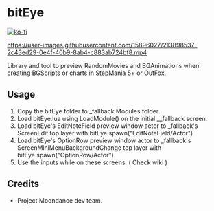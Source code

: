 # bitEye

[![ko-fi](https://ko-fi.com/img/githubbutton_sm.svg)](https://ko-fi.com/W7W32691S)

https://user-images.githubusercontent.com/15896027/213898537-2c43ed29-0e4f-40b9-8ab4-c883ab724bf8.mp4

Library and tool to preview RandomMovies and BGAnimations when creating BGScripts or charts in StepMania 5+ or OutFox.

## Usage

1. Copy the bitEye folder to _fallback Modules folder.
2. Load bitEye.lua using LoadModule() on the initial __fallback screen.
3. Load bitEye's EditNoteField preview window actor to _fallback's ScreenEdit top layer with bitEye.spawn("EditNoteField/Actor")
4. Load bitEye's OptionRow preview window actor to _fallback's ScreenMiniMenuBackgroundChange top layer with bitEye.spawn("OptionRow/Actor")
5. Use the inputs while on these screens. ( Check wiki )

## Credits
- Project Moondance dev team.


